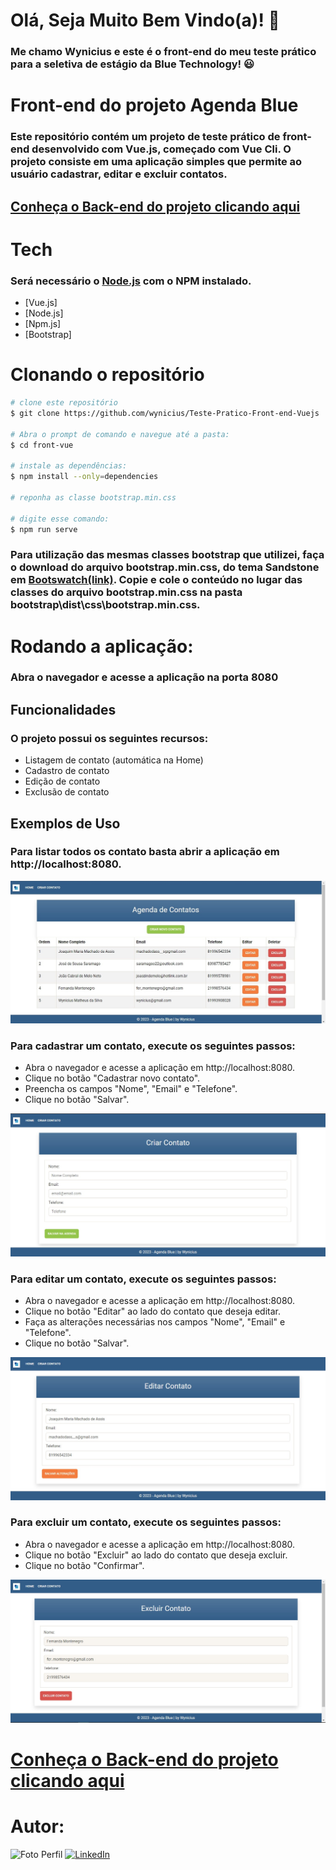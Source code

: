 # Olá, Seja Muito Bem Vindo(a)! :wave:
### Me chamo Wynicius e este é o front-end do meu teste prático para a seletiva de estágio da Blue Technology! :smiley:

# Front-end do projeto Agenda Blue

### Este repositório contém um projeto de teste prático de front-end desenvolvido com Vue.js, começado com Vue Cli. O projeto consiste em uma aplicação simples que permite ao usuário cadastrar, editar e excluir contatos.

## [Conheça o Back-end do projeto clicando aqui](https://github.com/wynicius/Teste-Pratico-Back-end-DotNet)

# Tech

### Será necessário o [Node.js](https://nodejs.org/en) com o NPM instalado. 

 - [Vue.js]
 - [Node.js]
 - [Npm.js]
 - [Bootstrap]


# Clonando o repositório

```sh
# clone este repositório
$ git clone https://github.com/wynicius/Teste-Pratico-Front-end-Vuejs

# Abra o prompt de comando e navegue até a pasta:
$ cd front-vue

# instale as dependências:
$ npm install --only=dependencies

# reponha as classe bootstrap.min.css

# digite esse comando:
$ npm run serve
```


### Para utilização das mesmas classes bootstrap que utilizei, faça o download do arquivo **bootstrap.min.css, do tema Sandstone em [Bootswatch(link)](https://bootswatch.com/)**. Copie e cole o conteúdo no lugar das classes do arquivo bootstrap.min.css na pasta bootstrap\dist\css\bootstrap.min.css.


# Rodando a aplicação:

### Abra o navegador e acesse a aplicação na porta 8080

## Funcionalidades

### O projeto possui os seguintes recursos:
- Listagem de contato (automática na Home)
- Cadastro de contato
- Edição de contato
- Exclusão de contato

## Exemplos de Uso

### Para listar todos os contato basta abrir a aplicação em http://localhost:8080.
![Home](https://raw.githubusercontent.com/wynicius/pictures/main/Home.jpg)

### Para cadastrar um contato, execute os seguintes passos:

- Abra o navegador e acesse a aplicação em http://localhost:8080.
- Clique no botão "Cadastrar novo contato".
- Preencha os campos "Nome", "Email" e "Telefone".
- Clique no botão "Salvar".

![CriarContato](https://raw.githubusercontent.com/wynicius/pictures/main/Criar%20Contato.jpg)

### Para editar um contato, execute os seguintes passos:

- Abra o navegador e acesse a aplicação em http://localhost:8080.
- Clique no botão "Editar" ao lado do contato que deseja editar.
- Faça as alterações necessárias nos campos "Nome", "Email" e "Telefone".
- Clique no botão "Salvar".

![editarContato](https://github.com/wynicius/pictures/blob/main/Editar%20Contato.jpg)

### Para excluir um contato, execute os seguintes passos:

- Abra o navegador e acesse a aplicação em http://localhost:8080.
- Clique no botão "Excluir" ao lado do contato que deseja excluir.
- Clique no botão "Confirmar".

![excluirContato](https://raw.githubusercontent.com/wynicius/pictures/main/Excluir%20Contato.jpg)

# [Conheça o Back-end do projeto clicando aqui](https://github.com/wynicius/Teste-Pratico-Back-end-DotNet)

# Autor:

![Foto Perfil](https://avatars.githubusercontent.com/u/111314452?v=4) [![LinkedIn](https://img.shields.io/badge/LinkedIn-%230077B5.svg?logo=linkedin&logoColor=white)](https://linkedin.com/in/wynicius) 
